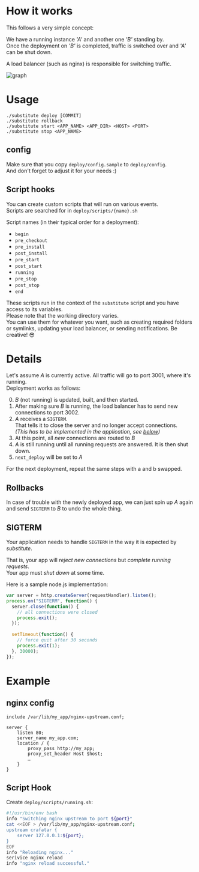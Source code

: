 # How it works

This follows a very simple concept:

We have a running instance _'A'_ and another one _'B'_ standing by.  
Once the deployment on _'B'_ is completed, traffic is switched over and _'A'_ can be shut down.

A load balancer (such as nginx) is responsible for switching traffic.

![graph](https://i.imgur.com/3JCU7Qu.png)

# Usage

```shell
./substitute deploy [COMMIT]
./substitute rollback
./substitute start <APP_NAME> <APP_DIR> <HOST> <PORT>
./substitute stop <APP_NAME>
```

## config

Make sure that you copy `deploy/config.sample` to `deploy/config`.  
And don't forget to adjust it for your needs :)

## Script hooks

You can create custom scripts that will run on various events.  
Scripts are searched for in `deploy/scripts/{name}.sh`

Script names (in their typical order for a deployment):

- `begin`
- `pre_checkout`
- `pre_install`
- `post_install`
- `pre_start`
- `post_start`
- `running`
- `pre_stop`
- `post_stop`
- `end`

These scripts run in the context of the `substitute` script and you have access to its variables.  
Please note that the working directory varies.  
You can use them for whatever you want, such as creating required folders or symlinks, updating your load balancer, or sending notifications. Be creative! :sunglasses:

# Details

Let's assume *A* is currently active. All traffic will go to port 3001, where it's running.  
Deployment works as follows:

0. *B* (not running) is updated, built, and then started.
0. After making sure *B* is running, the load balancer has to send new connections to port 3002.
0. *A* receives a `SIGTERM`.  
   That tells it to close the server and no longer accept connections.  
   _(This has to be implemented in the application, see [below](#sigterm))_
0. At this point, all *new* connections are routed to *B*
0. *A* is still running until all running requests are answered. It is then shut down.
0. `next_deploy` will be set to *A*

For the next deployment, repeat the same steps with a and b swapped.

## Rollbacks

In case of trouble with the newly deployed app, we can just spin up *A* again and send `SIGTERM` to *B* to undo the whole thing.

## SIGTERM

Your application needs to handle `SIGTERM` in the way it is expected by *substitute*.  

That is, your app will *reject new connections* but *complete running requests*.  
Your app must *shut down* at some time.

Here is a sample node.js implementation:

```JavaScript
var server = http.createServer(requestHandler).listen();
process.on("SIGTERM", function() {
  server.close(function() {
    // all connections were closed
    process.exit();
  });
  
  setTimeout(function() {
    // force quit after 30 seconds
    process.exit(1);
  }, 30000);
});
```

# Example

## nginx config

```nginx
include /var/lib/my_app/nginx-upstream.conf;

server {
    listen 80;
    server_name my_app.com;
    location / {
        proxy_pass http://my_app;
        proxy_set_header Host $host;
        …
    }
}
```

## Script Hook

Create `deploy/scripts/running.sh`:

```bash
#!/usr/bin/env bash
info "Switching nginx upstream to port ${port}"
cat <<EOF > /var/lib/my_app/nginx-upstream.conf;
upstream crafatar {
    server 127.0.0.1:${port};
}
EOF
info "Reloading nginx..."
serivice nginx reload
info "nginx reload successful."
```